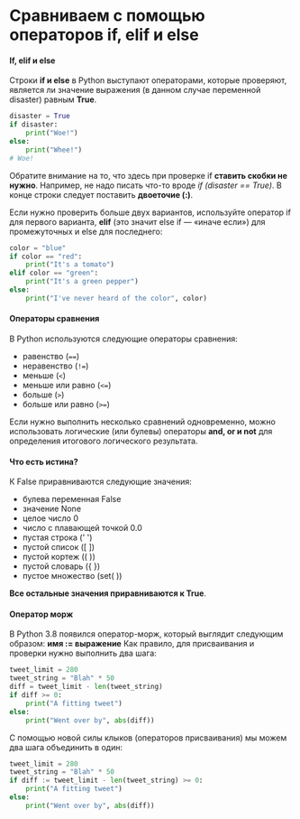 # Сравниваем с помощью операторов if, elif и else
#### If, elif и else
Строки __if и else__ в Python выступают операторами, которые проверяют, является ли значение выражения (в данном случае переменной disaster) равным __True__.
```python
disaster = True 
if disaster:  
	print("Woe!") 
else: 
	print("Whee!") 
# Woe!
```
Обратите внимание на то, что здесь при проверке if __ставить скобки не нужно__. Например, не надо писать что-то вроде *if (disaster == True)*. В конце строки следует поставить __двоеточие (:)__.

Если нужно проверить больше двух вариантов, используйте оператор if для первого варианта, __elif__ (это значит else if — «иначе если») для промежуточных и else для последнего:
```python
color = "blue" 
if color == "red": 
	print("It's a tomato") 
elif color == "green": 
	print("It's a green pepper")
else: 
	print("I've never heard of the color", color)
```
#### Операторы сравнения
В Python используются следующие операторы сравнения:
- равенство (`==`)
- неравенство (``!=``)
- меньше (``<``) 
- меньше или равно (``<=``)
- больше (``>``)
- больше или равно (``>=``)

Если нужно выполнить несколько сравнений одновременно, можно использовать логические (или булевы) операторы __and, or и not__ для определения итогового логического результата.
#### Что есть истина?
К False приравниваются следующие значения:
- булева переменная False
- значение None
- целое число 0
- число с плавающей точкой 0.0
- пустая строка (' ')
- пустой список (\[ \])
- пустой кортеж (( ))
- пустой словарь ({ })
- пустое множество (set( ))

__Все остальные значения приравниваются к True__.
#### Оператор морж
В Python 3.8 появился оператор-морж, который выглядит следующим образом: 
__имя := выражение__
Как правило, для присваивания и проверки нужно выполнить два шага:
```python
tweet_limit = 280 
tweet_string = "Blah" * 50 
diff = tweet_limit - len(tweet_string)
if diff >= 0: 
	print("A fitting tweet") 
else: 
	print("Went over by", abs(diff))
```
С помощью новой силы клыков (операторов присваивания) мы можем два шага объединить в один:
```python
tweet_limit = 280 
tweet_string = "Blah" * 50 
if diff := tweet_limit - len(tweet_string) >= 0: 
	print("A fitting tweet") 
else: 
	print("Went over by", abs(diff))
```
